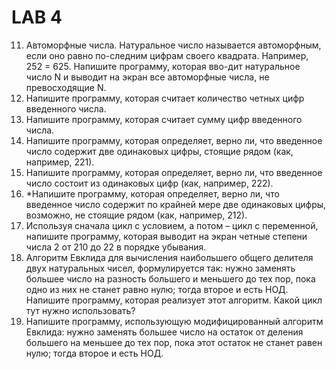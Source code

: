 # LAB 4
11. Автоморфные числа. Натуральное число называется автоморфным, если оно равно по-следним цифрам своего квадрата. Например, 252 = 625. Напишите программу, которая вво-дит натуральное число N и выводит на экран все автоморфные числа, не превосходящие N.
12. Напишите программу, которая считает количество четных цифр введенного числа.
13. Напишите программу, которая считает сумму цифр введенного числа.
14. Напишите программу, которая определяет, верно ли, что введенное число содержит две одинаковых цифры, стоящие рядом (как, например, 221).
15. Напишите программу, которая определяет, верно ли, что введенное число состоит из одинаковых цифр (как, например, 222).
16. *Напишите программу, которая определяет, верно ли, что введенное число содержит по крайней мере две одинаковых цифры, возможно, не стоящие рядом (как, например, 212).
17. Используя сначала цикл с условием, а потом – цикл с переменной, напишите программу, которая выводит на экран четные степени числа 2 от 210 до 22 в порядке убывания.
18. Алгоритм Евклида для вычисления наибольшего общего делителя двух натуральных чисел, формулируется так: нужно заменять большее число на разность большего и меньшего до тех пор, пока одно из них не станет равно нулю; тогда второе и есть НОД. Напишите программу, которая реализует этот алгоритм. Какой цикл тут нужно использовать?
19. Напишите программу, использующую модифицированный алгоритм Евклида: нужно заменять большее число на остаток от деления большего на меньшее до тех пор, пока этот остаток не станет равен нулю; тогда второе и есть НОД.